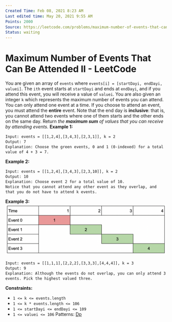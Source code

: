 ```yaml
---
Created Time: Feb 08, 2021 8:23 AM
Last edited time: May 20, 2021 9:55 AM
Points: 2000
Source: https://leetcode.com/problems/maximum-number-of-events-that-can-be-attended-ii/
Status: waiting
---
```


# Maximum Number of Events That Can Be Attended II - LeetCode

You are given an array of `events` where `events[i] = [startDayi, endDayi, valuei]`. The `ith` event starts at `startDayi` and ends at `endDayi`, and if you attend this event, you will receive a value of `valuei`. You are also given an integer `k` which represents the maximum number of events you can attend.
You can only attend one event at a time. If you choose to attend an event, you must attend the **entire** event. Note that the end day is **inclusive**: that is, you cannot attend two events where one of them starts and the other ends on the same day.
Return *the **maximum sum** of values that you can receive by attending events.*
**Example 1:**
```
Input: events = [[1,2,4],[3,4,3],[2,3,1]], k = 2
Output: 7
Explanation: Choose the green events, 0 and 1 (0-indexed) for a total value of 4 + 3 = 7.
```
**Example 2:**
```
Input: events = [[1,2,4],[3,4,3],[2,3,10]], k = 2
Output: 10
Explanation: Choose event 2 for a total value of 10.
Notice that you cannot attend any other event as they overlap, and that you do not have to attend k events.
```
**Example 3:**
![Maximum%20Number%20of%20Events%20That%20Can%20Be%20Attended%20II%20-%20b60435caa31a4c9094caa49317f1159e/screenshot-2021-01-11-at-60703-pm.png](Maximum%20Number%20of%20Events%20That%20Can%20Be%20Attended%20II%20-%20b60435caa31a4c9094caa49317f1159e/screenshot-2021-01-11-at-60703-pm.png)
```
Input: events = [[1,1,1],[2,2,2],[3,3,3],[4,4,4]], k = 3
Output: 9
Explanation: Although the events do not overlap, you can only attend 3 events. Pick the highest valued three.
```
**Constraints:**
- `1 <= k <= events.length`
- `1 <= k * events.length <= 106`
- `1 <= startDayi <= endDayi <= 109`
- `1 <= valuei <= 106`
Patterns: [Dp](Dp.md)